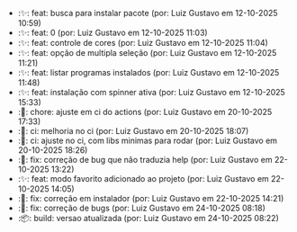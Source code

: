 - :✨: feat: busca para instalar pacote (por: Luiz Gustavo em 12-10-2025 10:59)
- :✨: feat: 0 (por: Luiz Gustavo em 12-10-2025 11:03)
- :✨: feat: controle de cores (por: Luiz Gustavo em 12-10-2025 11:04)
- :✨: feat: opção de multipla seleção (por: Luiz Gustavo em 12-10-2025 11:21)
- :✨: feat: listar programas instalados (por: Luiz Gustavo em 12-10-2025 11:48)
- :✨: feat: instalação com spinner ativa (por: Luiz Gustavo em 12-10-2025 15:33)
- :🔧: chore: ajuste em ci do actions (por: Luiz Gustavo em 20-10-2025 17:33)
- :🧱: ci: melhoria no ci (por: Luiz Gustavo em 20-10-2025 18:07)
- :🧱: ci: ajuste no ci, com libs minimas para rodar (por: Luiz Gustavo em 20-10-2025 18:26)
- :🐛: fix: correção de bug que não traduzia help (por: Luiz Gustavo em 22-10-2025 13:22)
- :✨: feat: modo favorito adicionado ao projeto (por: Luiz Gustavo em 22-10-2025 14:05)
- :🐛: fix: correção em instalador (por: Luiz Gustavo em 22-10-2025 14:21)
- :🐛: fix: correção de bugs (por: Luiz Gustavo em 24-10-2025 08:18)
- :📦: build: versao atualizada (por: Luiz Gustavo em 24-10-2025 08:22)
